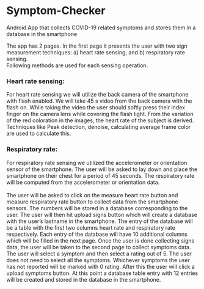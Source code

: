 # Symptom-Checker
Android App that collects COVID-19 related symptoms and stores them in a database in the smartphone

The app has 2 pages. In the first page it presents the user with two sign measurement techniques: a) heart rate sensing, and b) respiratory 
rate sensing.<br>
Following methods are used for each sensing operation.
### Heart rate sensing: 
For heart rate sensing we will utilize the back camera of the smartphone with flash 
enabled. We will take 45 s video from the back camera with the flash on. While taking the video the user 
should softly press their index finger on the camera lens while covering the flash light. From the 
variation of the red coloration in the images, the heart rate of the subject is derived. Techniques like Peak detection, denoise, calculating average frame color are used to calculate this.
### Respiratory rate: 
For respiratory rate sensing we utilized the accelerometer or orientation sensor of 
the smartphone. The user will be asked to lay down and place the smartphone on their chest for a 
period of 45 seconds. The respiratory rate will be computed from the accelerometer or orientation data. <br><br>
The user will be asked to click on the measure heart rate button and measure respiratory rate button to 
collect data from the smartphone sensors. The numbers will be stored in a database corresponding to 
the user. The user will then hit upload signs button which will create a database with the user’s lastname in the smartphone. The entry of the database will 
be a table with the first two columns heart rate and respiratory rate respectively. Each entry of the 
database will have 10 additional columns which will be filled in the next page. 
Once the user is done collecting signs data, the user will be taken to the second page to collect 
symptoms data. The user will select a symptom and then select a rating out of 5. The user does not need 
to select all the symptoms. Whichever symptoms the user has not reported will be marked with 0 rating. 
After this the user will click a upload symptoms button. 
At this point a database table entry with 12 entries will be created and stored in the database in the 
smartphone. 
